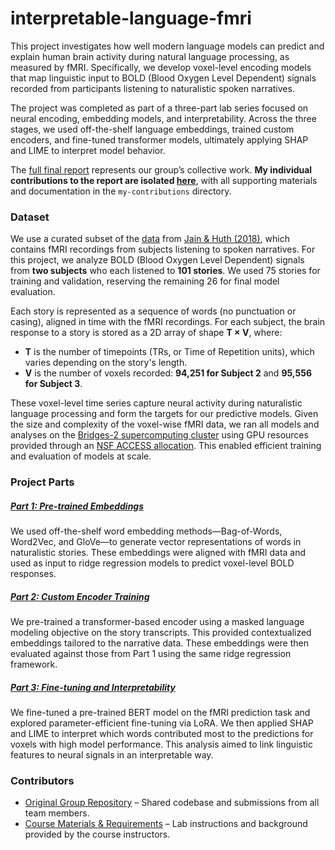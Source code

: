 # interpretable-language-fmri

This project investigates how well modern language models can predict and explain human brain activity during natural language processing, as measured by fMRI. Specifically, we develop voxel-level encoding models that map linguistic input to BOLD (Blood Oxygen Level Dependent) signals recorded from participants listening to naturalistic spoken narratives.

The project was completed as part of a three-part lab series focused on neural encoding, embedding models, and interpretability. Across the three stages, we used off-the-shelf language embeddings, trained custom encoders, and fine-tuned transformer models, ultimately applying SHAP and LIME to interpret model behavior.

The [full final report](https://github.com/camccaffrey/interpretable-language-fmri/blob/main/reports/part-3.pdf) represents our group’s collective work. **My individual contributions to the report are isolated [here](https://github.com/camccaffrey/interpretable-language-fmri/blob/main/my-contributions/report.pdf)**, with all supporting materials and documentation in the `my-contributions` directory.


### Dataset

We use a curated subset of the [data](https://openneuro.org/datasets/ds002245) from [Jain & Huth (2018)](http://papers.neurips.cc/paper/7897-incorporating-context-into-language-encoding-models-for-fmri.pdf), which contains fMRI recordings from subjects listening to spoken narratives. For this project, we analyze BOLD (Blood Oxygen Level Dependent) signals from **two subjects** who each listened to **101 stories**. We used 75 stories for training and validation, reserving the remaining 26 for final model evaluation.

Each story is represented as a sequence of words (no punctuation or casing), aligned in time with the fMRI recordings. For each subject, the brain response to a story is stored as a 2D array of shape **T × V**, where:  
- **T** is the number of timepoints (TRs, or Time of Repetition units), which varies depending on the story's length.  
- **V** is the number of voxels recorded: **94,251 for Subject 2** and **95,556 for Subject 3**.

These voxel-level time series capture neural activity during naturalistic language processing and form the targets for our predictive models. Given the size and complexity of the voxel-wise fMRI data, we ran all models and analyses on the [Bridges-2 supercomputing cluster](https://www.psc.edu/resources/bridges-2/) using GPU resources provided through an [NSF ACCESS allocation](https://access-ci.org/). This enabled efficient training and evaluation of models at scale.




### Project Parts

##### [Part 1: Pre-trained Embeddings](https://github.com/camccaffrey/interpretable-language-fmri/blob/main/reports/part-1.pdf) 
We used off-the-shelf word embedding methods—Bag-of-Words, Word2Vec, and GloVe—to generate vector representations of words in naturalistic stories. These embeddings were aligned with fMRI data and used as input to ridge regression models to predict voxel-level BOLD responses.

##### [Part 2: Custom Encoder Training](https://github.com/camccaffrey/interpretable-language-fmri/blob/main/reports/part-2.pdf)  
We pre-trained a transformer-based encoder using a masked language modeling objective on the story transcripts. This provided contextualized embeddings tailored to the narrative data. These embeddings were then evaluated against those from Part 1 using the same ridge regression framework.

##### [Part 3: Fine-tuning and Interpretability](https://github.com/camccaffrey/interpretable-language-fmri/blob/main/reports/part-3.pdf)
We fine-tuned a pre-trained BERT model on the fMRI prediction task and explored parameter-efficient fine-tuning via LoRA. We then applied SHAP and LIME to interpret which words contributed most to the predictions for voxels with high model performance. This analysis aimed to link linguistic features to neural signals in an interpretable way.



### Contributors

- [Original Group Repository](https://github.com/xsgxlz/stat-214-lab3-group6) – Shared codebase and submissions from all team members.
- [Course Materials & Requirements](https://github.com/zachrewolinski/stat-214-gsi/tree/main/lab3/instructions) – Lab instructions and background provided by the course instructors.



